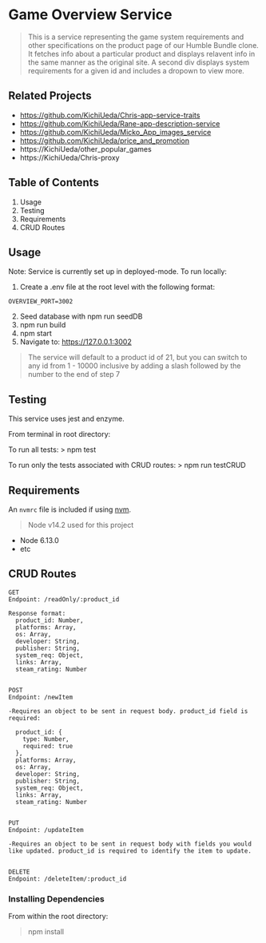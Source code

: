 # Game Overview Service

> This is a service representing the game system requirements and other specifications
> on the product page of our Humble Bundle clone. It fetches info about a particular
> product and displays relavent info in the same manner as the original site.
> A second div displays system requirements for a given id and includes a dropown to view more.

## Related Projects

- https://github.com/KichiUeda/Chris-app-service-traits
- https://github.com/KichiUeda/Rane-app-description-service
- https://github.com/KichiUeda/Micko_App_images_service
- https://github.com/KichiUeda/price_and_promotion
- https://KichiUeda/other_popular_games
- https://KichiUeda/Chris-proxy

## Table of Contents

1. Usage
2. Testing
3. Requirements
4. CRUD Routes

## Usage
Note: Service is currently set up in deployed-mode. To run locally:

1. Create a .env file at the root level with the following format:
```
OVERVIEW_PORT=3002
```
2. Seed database with npm run seedDB
3. npm run build
4. npm start
5. Navigate to: https://127.0.0.1:3002

> The service will default to a product id of 21, but you can switch to any id from 1 - 10000 inclusive by adding a slash followed by the number to the end of step 7

## Testing
This service uses jest and enzyme. 

From terminal in root directory:

To run all tests: > npm test

To run only the tests associated with CRUD routes: > npm run testCRUD

## Requirements

An `nvmrc` file is included if using [nvm](https://github.com/creationix/nvm).

> Node v14.2 used for this project

- Node 6.13.0
- etc


## CRUD Routes
```
GET
Endpoint: /readOnly/:product_id

Response format:
  product_id: Number,
  platforms: Array,
  os: Array,
  developer: String,
  publisher: String,
  system_req: Object,
  links: Array,
  steam_rating: Number


POST
Endpoint: /newItem

-Requires an object to be sent in request body. product_id field is required:

  product_id: {
    type: Number,
    required: true
  },
  platforms: Array,
  os: Array,
  developer: String,
  publisher: String,
  system_req: Object,
  links: Array,
  steam_rating: Number


PUT
Endpoint: /updateItem

-Requires an object to be sent in request body with fields you would like updated. product_id is required to identify the item to update.


DELETE
Endpoint: /deleteItem/:product_id
```


### Installing Dependencies

From within the root directory:

> npm install
